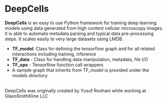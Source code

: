 <h1>DeepCells</h1>

<b>DeepCells</b> is an easy to use Python framework for training deep learning models using data generated from high content cellular microscopy images. It is able to automate metadata parsing and typical data pre-processing steps. It scales easily to very large datasets using LMDB.
<br>

- <b>TF_model</b>: Class for defining the tensorflow graph and for all related interactions including training, inference
- <b>TF_data</b> - Class for handling data manipulation, metadata, file I/O 
- <b>TF_ops</b> - Tensorflow function call wrappers
- A sample graph that inherits from TF_model is provided under the models directory

<br>
DeepCells was originally created by Yusuf Roohani while working at GlaxoSmithKline LLC

